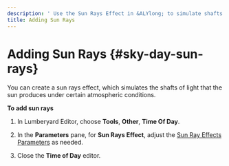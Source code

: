 ```yaml
---
description: ' Use the Sun Rays Effect in &ALYlong; to simulate shafts of sunlight. '
title: Adding Sun Rays
---
```

# Adding Sun Rays {#sky-day-sun-rays}

You can create a sun rays effect, which simulates the shafts of light that the sun produces under certain atmospheric conditions\.

**To add sun rays**

1. In Lumberyard Editor, choose **Tools**, **Other**, **Time Of Day**\.

1. In the **Parameters** pane, for **Sun Rays Effect**, adjust the [Sun Ray Effects Parameters](/docs/userguide/sky/tod-parameters#sun-ray-effects-time-of-day-parameters) as needed\.

1. Close the **Time of Day** editor\.